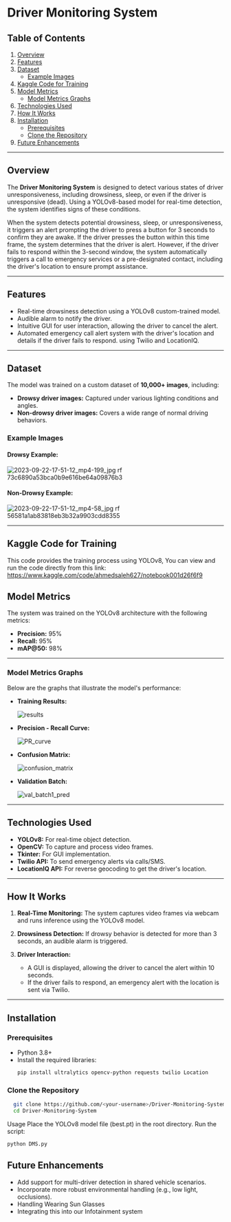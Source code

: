 # Driver Monitoring System

## Table of Contents
1. [Overview](#overview)
2. [Features](#features)
3. [Dataset](#dataset)
   - [Example Images](#example-images)
5. [Kaggle Code for Training](#kaggle-code-for-training)
4. [Model Metrics](#model-metrics)
   - [Model Metrics Graphs](#model-metrics-graphs)
6. [Technologies Used](#technologies-used)
7. [How It Works](#how-it-works)
8. [Installation](#installation)
   - [Prerequisites](#prerequisites)
   - [Clone the Repository](#clone-the-repository)
9. [Future Enhancements](#future-enhancements)

---

## Overview
The **Driver Monitoring System** is designed to detect various states of driver unresponsiveness, including drowsiness, sleep, or even if the driver is unresponsive (dead). Using a YOLOv8-based model for real-time detection, the system identifies signs of these conditions.

When the system detects potential drowsiness, sleep, or unresponsiveness, it triggers an alert prompting the driver to press a button for 3 seconds to confirm they are awake. If the driver presses the button within this time frame, the system determines that the driver is alert. However, if the driver fails to respond within the 3-second window, the system automatically triggers a call to emergency services or a pre-designated contact, including the driver's location to ensure prompt assistance.

---

## Features
- Real-time drowsiness detection using a YOLOv8 custom-trained model.
- Audible alarm to notify the driver.
- Intuitive GUI for user interaction, allowing the driver to cancel the alert.
- Automated emergency call alert system with the driver's location and details if the driver fails to respond. using Twilio and LocationIQ.
---

## Dataset
The model was trained on a custom dataset of **10,000+ images**, including:
- **Drowsy driver images:** Captured under various lighting conditions and angles.
- **Non-drowsy driver images:** Covers a wide range of normal driving behaviors.

### Example Images
#### Drowsy Example:
![2023-09-22-17-51-12_mp4-199_jpg rf 73c6890a53bca0b9e616be64a09876b3](https://github.com/user-attachments/assets/b8e713a2-b44b-44c3-a638-512d5bbff01b)


#### Non-Drowsy Example:
![2023-09-22-17-51-12_mp4-58_jpg rf 56581a1ab83818eb3b32a9903cdd8355](https://github.com/user-attachments/assets/8f8b403b-dd26-401b-909b-f6584b41393e)


---
## Kaggle Code for Training
This code provides the training process using YOLOv8, You can view and run the code directly from this link:
https://www.kaggle.com/code/ahmedsaleh627/notebook001d26f6f9

## Model Metrics
The system was trained on the YOLOv8 architecture with the following metrics:
- **Precision:** 95%
- **Recall:** 95%
- **mAP@50:** 98%
---
### Model Metrics Graphs
Below are the graphs that illustrate the model's performance:

- **Training Results:**

  ![results](https://github.com/user-attachments/assets/aae37825-d29e-4435-ac32-24c691b123c0)

- **Precision - Recall Curve:**

  ![PR_curve](https://github.com/user-attachments/assets/63d96fca-fd03-4f2a-87a2-6f69a0d4814b)

- **Confusion Matrix:**

  ![confusion_matrix](https://github.com/user-attachments/assets/61fed1df-eb01-4b68-8d26-99fbb32616cb)

- **Validation Batch:**

  ![val_batch1_pred](https://github.com/user-attachments/assets/76e692bb-7c89-463d-a986-553584edc050)



---
## Technologies Used
- **YOLOv8:** For real-time object detection.
- **OpenCV:** To capture and process video frames.
- **Tkinter:** For GUI implementation.
- **Twilio API:** To send emergency alerts via calls/SMS.
- **LocationIQ API:** For reverse geocoding to get the driver's location.

---

## How It Works
1. **Real-Time Monitoring:** 
   The system captures video frames via webcam and runs inference using the YOLOv8 model.

2. **Drowsiness Detection:** 
   If drowsy behavior is detected for more than 3 seconds, an audible alarm is triggered.

3. **Driver Interaction:**
   - A GUI is displayed, allowing the driver to cancel the alert within 10 seconds.
   - If the driver fails to respond, an emergency alert with the location is sent via Twilio.

---

## Installation

### Prerequisites
- Python 3.8+
- Install the required libraries:
  ```bash
  pip install ultralytics opencv-python requests twilio Location
  ```
### Clone the Repository
```bash
  git clone https://github.com/<your-username>/Driver-Monitoring-System.git
  cd Driver-Monitoring-System  
```
Usage
Place the YOLOv8 model file (best.pt) in the root directory.
Run the script:
```bash
python DMS.py
```

## Future Enhancements
- Add support for multi-driver detection in shared vehicle scenarios.  
- Incorporate more robust environmental handling (e.g., low light, occlusions).  
- Handling Wearing Sun Glasses
- Integrating this into our Infotainment system

